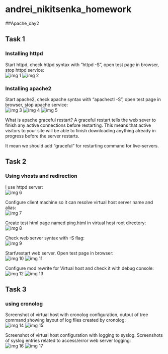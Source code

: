 # andrei_nikitsenka_homework

##Apache_day2


## Task 1 
### Installing httpd
Start httpd, check httpd syntax with “httpd -S”, open test page in browser, stop httpd service:  
![img 1](./apache_day1/1.png)
![img 2](./apache_day1/2.png)

### Installing apache2
Start apache2, check apache syntax with “apachectl -S”, open test page in browser, stop apache service:  
![img 3](./apache_day1/3.png)
![img 4](./apache_day1/4.png)
![img 5](./apache_day1/5.png)


What is apache graceful restart?
A graceful restart tells the web sever to finish any active connections before restarting. This means that active visitors to your site will be able to finish downloading anything already in progress before the server restarts.

It mean we should add “graceful” for restarting command for live-servers.


## Task 2
### Using vhosts and redirection
I use httpd server:  
![img 6](./apache_day1/6.png)


Configure client machine so it can resolve virtual host server name and alias:  
![img 7](./apache_day1/7.png)


Create test html page named ping.html in virtual host root directory:  
![img 8](./apache_day1/8.png)


Check web server syntax with -S flag:  
![img 9](./apache_day1/9.png)

Start\restart web server. Open test page in browser:  
![img 10](./apache_day1/10.png)
![img 11](./apache_day1/11.png)


Configure mod rewrite for Virtual host and check it with debug console:  
![img 12](./apache_day1/12.png)
![img 13](./apache_day1/13.png)


## Task 3
### using cronolog
Screenshot of virtual host with cronolog configuration, output of tree command showing layout of log files created by cronolog:  
![img 14](./apache_day1/14.png)
![img 15](./apache_day1/15.png)

Screenshot of virtual host configuration with logging to syslog. Screenshots of syslog entries related to access/error web server logging:  
![img 16](./apache_day1/16.png)
![img 17](./apache_day1/17.png)

